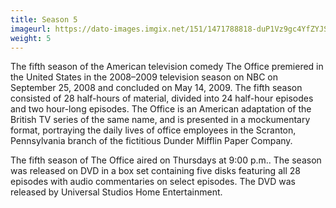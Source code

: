 ```yaml
---
title: Season 5
imageurl: https://dato-images.imgix.net/151/1471788818-duP1Vz9gc4YfZYJStccdBc1IRUY.jpg?ixlib=rb-1.1.0&ch=DPR%2CWidth&auto=compress%2Cformat
weight: 5
---
```


The fifth season of the American television comedy The Office premiered in the United States in the 2008–2009 television season on NBC on September 25, 2008 and concluded on May 14, 2009. The fifth season consisted of 28 half-hours of material, divided into 24 half-hour episodes and two hour-long episodes. The Office is an American adaptation of the British TV series of the same name, and is presented in a mockumentary format, portraying the daily lives of office employees in the Scranton, Pennsylvania branch of the fictitious Dunder Mifflin Paper Company.

The fifth season of The Office aired on Thursdays at 9:00 p.m.. The season was released on DVD in a box set containing five disks featuring all 28 episodes with audio commentaries on select episodes. The DVD was released by Universal Studios Home Entertainment.